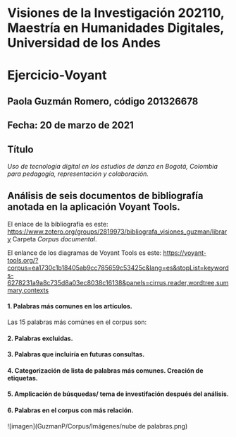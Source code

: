 # Visiones de la Investigación 202110, Maestría en Humanidades Digitales, Universidad de los Andes

# Ejercicio-Voyant

## Paola Guzmán Romero, código 201326678

## Fecha: 20 de marzo de 2021

## Título
*Uso de tecnología digital en los estudios de danza en Bogotá, Colombia para pedagogía, representación y colaboración.*

## Análisis de seis documentos de bibliografía anotada en la aplicación Voyant Tools.

El enlace de la bibliografía es este: https://www.zotero.org/groups/2819973/bibliografa_visiones_guzman/library 
Carpeta _*Corpus documental*_. 

El enlance de los diagramas de Voyant Tools es este: https://voyant-tools.org/?corpus=ea1730c1b18405ab9cc785659c53425c&lang=es&stopList=keywords-6278231a9a8c735d8a03ec8038c16138&panels=cirrus,reader,wordtree,summary,contexts

#### 1. Palabras más comunes en los artículos. 

Las 15 palabras más comúnes en el corpus son: 

#### 2. Palabras excluidas. 

#### 3. Palabras que incluiría en futuras consultas. 

#### 4. Categorización de lista de palabras más comunes. Creación de etiquetas. 

#### 5. Amplicación de búsquedas/ tema de investifación después del análisis. 

#### 6. Palabras en el corpus con más relación.

![imagen](GuzmanP/Corpus/Imágenes/nube de palabras.png)







